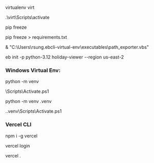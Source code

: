 virtualenv virt

.\virt\Scripts\activate

pip freeze

pip freeze > requirements.txt

& "C:\Users\rsung\.ebcli-virtual-env\executables\path_exporter.vbs"

eb init -p python-3.12 holiday-viewer --region us-east-2

### Windows Virtual Env:

python -m venv <path>

\Scripts\Activate.ps1

python -m venv .venv

.\.venv\Scripts\Activate.ps1

### Vercel CLI

npm i -g vercel

vercel login

vercel .
